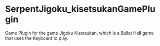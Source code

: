 # SerpentJigoku_kisetsukanGamePlugin
Game Plugin for the game Jigoku Kisetsukan, which is a Bullet Hell game that uses the Keyboard to play.

